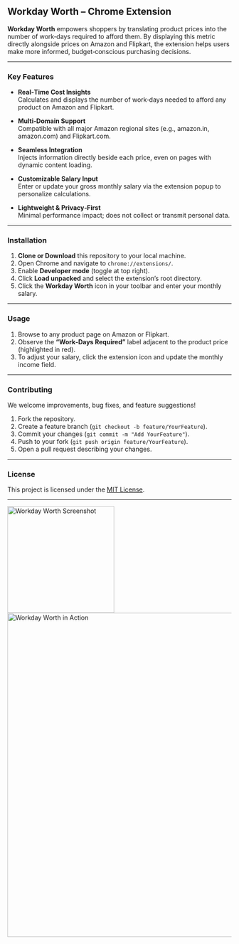 ## Workday Worth – Chrome Extension

**Workday Worth** empowers shoppers by translating product prices into the number of work‑days required to afford them. By displaying this metric directly alongside prices on Amazon and Flipkart, the extension helps users make more informed, budget‑conscious purchasing decisions.

---

### Key Features

- **Real‑Time Cost Insights**  
  Calculates and displays the number of work‑days needed to afford any product on Amazon and Flipkart.

- **Multi‑Domain Support**  
  Compatible with all major Amazon regional sites (e.g., amazon.in, amazon.com) and Flipkart.com.

- **Seamless Integration**  
  Injects information directly beside each price, even on pages with dynamic content loading.

- **Customizable Salary Input**  
  Enter or update your gross monthly salary via the extension popup to personalize calculations.

- **Lightweight & Privacy‑First**  
  Minimal performance impact; does not collect or transmit personal data.

---

### Installation

1. **Clone or Download** this repository to your local machine.  
2. Open Chrome and navigate to `chrome://extensions/`.  
3. Enable **Developer mode** (toggle at top right).  
4. Click **Load unpacked** and select the extension’s root directory.  
5. Click the **Workday Worth** icon in your toolbar and enter your monthly salary.

---

### Usage

1. Browse to any product page on Amazon or Flipkart.  
2. Observe the **“Work‑Days Required”** label adjacent to the product price (highlighted in red).  
3. To adjust your salary, click the extension icon and update the monthly income field.  

---

### Contributing

We welcome improvements, bug fixes, and feature suggestions!  
1. Fork the repository.  
2. Create a feature branch (`git checkout -b feature/YourFeature`).  
3. Commit your changes (`git commit -m "Add YourFeature"`).  
4. Push to your fork (`git push origin feature/YourFeature`).  
5. Open a pull request describing your changes.

---

### License

This project is licensed under the [MIT License](LICENSE).

---

<img width="240" alt="Workday Worth Screenshot" src="https://github.com/user-attachments/assets/c91845f1-31d2-46cd-bd72-10f992373a77" />  
<img width="729" alt="Workday Worth in Action" src="https://github.com/user-attachments/assets/39e376ec-2533-4dd0-b63a-b1274f82b3f3" />
